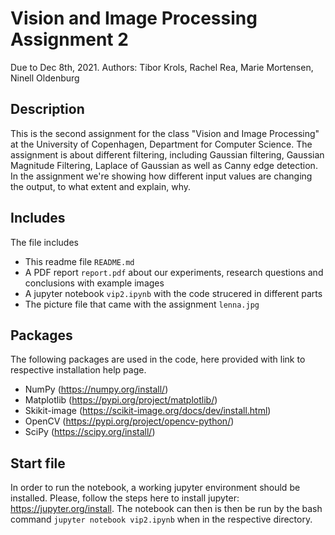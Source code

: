 # Vision and Image Processing Assignment 2

Due to Dec 8th, 2021. Authors: Tibor Krols, Rachel Rea, Marie Mortensen, Ninell Oldenburg

## Description
This is the second assignment for the class "Vision and Image Processing" at the University of Copenhagen, Department for Computer Science. The assignment is about 
different filtering, including Gaussian filtering, Gaussian Magnitude Filtering, Laplace of Gaussian as well as Canny edge detection. In the assignment we're 
showing how different input values are changing the output, to what extent and explain, why.

## Includes
The file includes
- This readme file `README.md`
- A PDF report `report.pdf` about our experiments, research questions and conclusions with example images
- A jupyter notebook `vip2.ipynb` with the code strucered in different parts
- The picture file that came with the assignment `lenna.jpg`

## Packages
The following packages are used in the code, here provided with link to respective installation help page.
- NumPy (https://numpy.org/install/)
- Matplotlib (https://pypi.org/project/matplotlib/)
- Skikit-image (https://scikit-image.org/docs/dev/install.html)
- OpenCV (https://pypi.org/project/opencv-python/)
- SciPy (https://scipy.org/install/)

## Start file
In order to run the notebook, a working jupyter environment should be installed. Please, follow the steps here to install jupyter: https://jupyter.org/install.
The notebook can then is then be run by the bash command `jupyter notebook vip2.ipynb` when in the respective directory.
